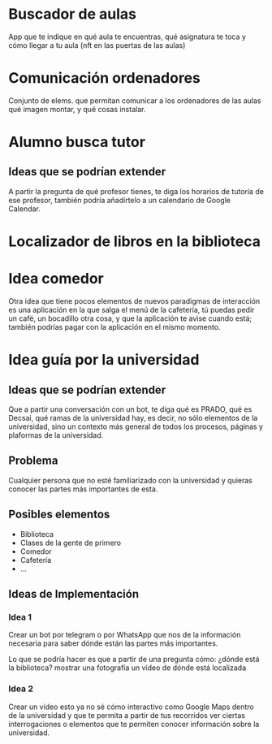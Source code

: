 # Buscador de aulas

 App que te indique en qué aula te encuentras, qué asignatura te toca y cómo llegar a tu aula (nft en las puertas de las aulas)

# Comunicación ordenadores

Conjunto de elems. que permitan comunicar a los ordenadores de las aulas qué imagen montar, y qué cosas instalar.

# Alumno busca tutor

## Ideas que se podrían extender

A partir la pregunta de qué profesor tienes, te diga los horarios de tutoría de ese profesor, también podría añadírtelo a un calendario de Google Calendar.

# Localizador de libros en la biblioteca

# Idea comedor

Otra idea que tiene pocos elementos de nuevos paradigmas de interacción es una aplicación en la que salga el menú de la cafetería, tú puedas pedir un café, un bocadillo otra cosa, y que la aplicación te avise cuando está; también podrías pagar con la aplicación en el mismo momento.

# Idea guía por la universidad

## Ideas que se podrían extender

Que a partir una conversación con un bot, te diga qué es PRADO, qué es Decsai, qué ramas de la universidad hay, es decir, no sólo elementos de la universidad, sino un contexto más general de todos los procesos, páginas y plaformas de la universidad.

## Problema

Cualquier persona que no esté familiarizado con la universidad y quieras conocer las partes más importantes de esta.

## Posibles elementos

- Biblioteca
- Clases de la gente de primero
- Comedor
- Cafetería
- ...

## Ideas de Implementación

### Idea 1

Crear un bot por telegram o por WhatsApp que nos de la información necesaria para saber dónde están las partes más importantes.

Lo que se podría hacer es que a partir de una pregunta cómo: ¿dónde está la biblioteca? mostrar una fotografía un vídeo de dónde está localizada

### Idea 2

Crear un vídeo esto ya no sé cómo interactivo como Google Maps dentro de la universidad y que te permita a partir de tus recorridos ver ciertas interrogaciones o elementos que te permiten conocer información sobre la universidad.